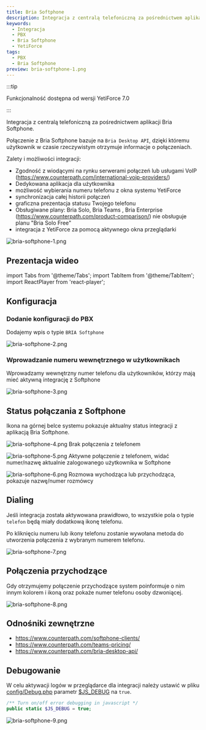 ```yaml
---
title: Bria Softphone
description: Integracja z centralą telefoniczną za pośrednictwem aplikacji Bria Softphone
keywords:
  - Integracja
  - PBX
  - Bria Softphone
  - YetiForce
tags:
  - PBX
  - Bria Softphone
preview: bria-softphone-1.png
---
```


:::tip

Funkcjonalność dostępna od wersji YetiForce 7.0

:::

Integracja z centralą telefoniczną za pośrednictwem aplikacji Bria Softphone.

Połączenie z Bria Softphone bazuje na `Bria Desktop API`, dzięki któremu użytkownik w czasie rzeczywistym otrzymuje informacje o połączeniach.

Zalety i możliwości integracji:

- Zgodność z wiodącymi na rynku serwerami połączeń lub usługami VoIP (https://www.counterpath.com/international-voip-providers/)
- Dedykowana aplikacja dla użytkownika
- możliwość wybierania numeru telefonu z okna systemu YetiForce
- synchronizacja całej historii połączeń
- graficzna prezentacja statusu Twojego telefonu
- Obsługiwane plany: Bria Solo, Bria Teams , Bria Enterprise (https://www.counterpath.com/product-comparison/) nie obsługuje planu "Bria Solo Free"
- integracja z YetiForce za pomocą aktywnego okna przeglądarki

![bria-softphone-1.png](bria-softphone-1.png)

## Prezentacja wideo

import Tabs from '@theme/Tabs';
import TabItem from '@theme/TabItem';
import ReactPlayer from 'react-player';

<Tabs groupId="sWyz4oqKYwI">
    <TabItem value="youtube-sWyz4oqKYwI" label="🎬 YouTube">
        <ReactPlayer
            url="https://www.youtube.com/watch?v=sWyz4oqKYwI"
            width="100%"
            height="500px"
            controls={true}
        />
    </TabItem>
    <TabItem value="yetiforce-sWyz4oqKYwI" label="🎥 YetiForce TV">
        <ReactPlayer url="/video/integration-BriaSoftphone.mp4" width="100%" height="500px" controls={true} />
    </TabItem>
</Tabs>

## Konfiguracja

### Dodanie konfiguracji do PBX

Dodajemy wpis o typie `BRIA Softphone`

![bria-softphone-2.png](bria-softphone-2.png)

### Wprowadzanie numeru wewnętrznego w użytkownikach

Wprowadzamy wewnętrzny numer telefonu dla użytkowników, którzy mają mieć aktywną integrację z Softphone

![bria-softphone-3.png](bria-softphone-3.png)

## Status połączania z Softphone

Ikona na górnej belce systemu pokazuje aktualny status integracji z aplikacją Bria Softphone.

![bria-softphone-4.png](bria-softphone-4.png) Brak połączenia z telefonem

![bria-softphone-5.png](bria-softphone-5.png) Aktywne połączenie z telefonem, widać numer/nazwę aktualnie zalogowanego użytkownika w Softphone

![bria-softphone-6.png](bria-softphone-6.png) Rozmowa wychodząca lub przychodząca, pokazuje nazwę/numer rozmówcy

## Dialing

Jeśli integracja została aktywowana prawidłowo, to wszystkie pola o typie `telefon` będą miały dodatkową ikonę telefonu.

Po kliknięciu numeru lub ikony telefonu zostanie wywołana metoda do utworzenia połączenia z wybranym numerem telefonu.

![bria-softphone-7.png](bria-softphone-7.png)

## Połączenia przychodzące

Gdy otrzymujemy połączenie przychodzące system poinformuje o nim innym kolorem i ikoną oraz pokaże numer telefonu osoby dzwoniącej.

![bria-softphone-8.png](bria-softphone-8.png)

## Odnośniki zewnętrzne

- https://www.counterpath.com/softphone-clients/
- https://www.counterpath.com/teams-pricing/
- https://www.counterpath.com/bria-desktop-api/

## Debugowanie

W celu aktywacji logów w przeglądarce dla integracji należy ustawić w pliku [config/Debug.php](https://doc.yetiforce.com/code/classes/Config-Debug.html#property_JS_DEBUG) parametr [$JS_DEBUG](https://doc.yetiforce.com/code/classes/Config-Debug.html#property_JS_DEBUG) na `true`.

```php
/** Turn on/off error debugging in javascript */
public static $JS_DEBUG = true;
```

![bria-softphone-9.png](bria-softphone-9.png)
